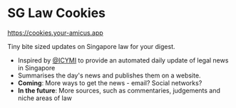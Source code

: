 # SG Law Cookies

https://cookies.your-amicus.app

Tiny bite sized updates on Singapore law for your digest.

* Inspired by [@ICYMI](https://icymilaw.org/) to provide an automated daily update of legal news in Singapore 
* Summarises the day's news and publishes them on a website.
* **Coming**: More ways to get the news - email? Social networks?
* **In the future**: More sources, such as commentaries, judgements and niche areas of law